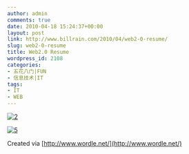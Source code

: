 ```yaml
---
author: admin
comments: true
date: 2010-04-18 15:24:37+00:00
layout: post
link: http://www.billrain.com/2010/04/web2-0-resume/
slug: web2-0-resume
title: Web2.0 Resume
wordpress_id: 2108
categories:
- 五花八门|FUN
- 信息技术|IT
tags:
- IT
- WEB
---
```


[![2](http://www.billrain.com/wp-content/uploads/2010/04/2_thumb.png)](http://www.billrain.com/wp-content/uploads/2010/04/2.png)

 

[![5](http://www.billrain.com/wp-content/uploads/2010/04/5_thumb.png)](http://www.billrain.com/wp-content/uploads/2010/04/5.png)

 

Created via [http://www.wordle.net/](http://www.wordle.net/)
